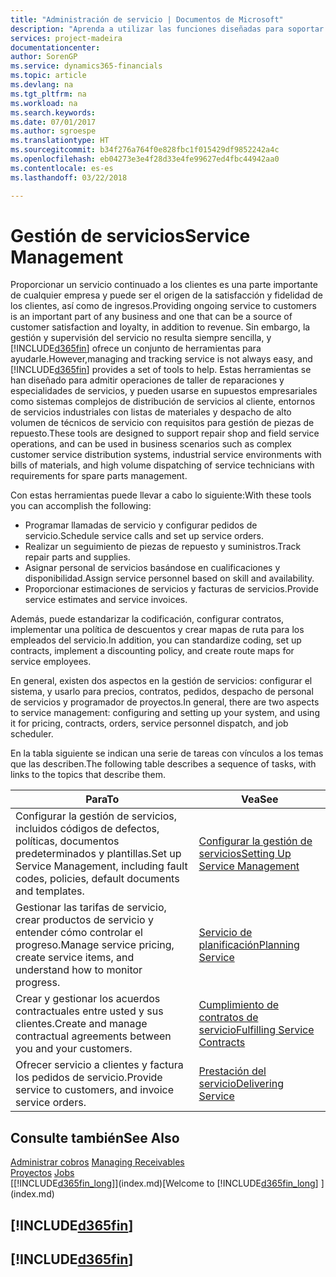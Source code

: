 ```yaml
---
title: "Administración de servicio | Documentos de Microsoft"
description: "Aprenda a utilizar las funciones diseñadas para soportar las operaciones del taller de reparaciones y del servicio de campo."
services: project-madeira
documentationcenter: 
author: SorenGP
ms.service: dynamics365-financials
ms.topic: article
ms.devlang: na
ms.tgt_pltfrm: na
ms.workload: na
ms.search.keywords: 
ms.date: 07/01/2017
ms.author: sgroespe
ms.translationtype: HT
ms.sourcegitcommit: b34f276a764f0e828fbc1f015429df9852242a4c
ms.openlocfilehash: eb04273e3e4f28d33e4fe99627ed4fbc44942aa0
ms.contentlocale: es-es
ms.lasthandoff: 03/22/2018

---
```

# <a name="service-management"></a><span data-ttu-id="58b81-103">Gestión de servicios</span><span class="sxs-lookup"><span data-stu-id="58b81-103">Service Management</span></span>
<span data-ttu-id="58b81-104">Proporcionar un servicio continuado a los clientes es una parte importante de cualquier empresa y puede ser el origen de la satisfacción y fidelidad de los clientes, así como de ingresos.</span><span class="sxs-lookup"><span data-stu-id="58b81-104">Providing ongoing service to customers is an important part of any business and one that can be a source of customer satisfaction and loyalty, in addition to revenue.</span></span> <span data-ttu-id="58b81-105">Sin embargo, la gestión y supervisión del servicio no resulta siempre sencilla, y [!INCLUDE[d365fin](includes/d365fin_md.md)] ofrece un conjunto de herramientas para ayudarle.</span><span class="sxs-lookup"><span data-stu-id="58b81-105">However,managing and tracking service is not always easy, and [!INCLUDE[d365fin](includes/d365fin_md.md)] provides a set of tools to help.</span></span> <span data-ttu-id="58b81-106">Estas herramientas se han diseñado para admitir operaciones de taller de reparaciones y especialidades de servicios, y pueden usarse en supuestos empresariales como sistemas complejos de distribución de servicios al cliente, entornos de servicios industriales con listas de materiales y despacho de alto volumen de técnicos de servicio con requisitos para gestión de piezas de repuesto.</span><span class="sxs-lookup"><span data-stu-id="58b81-106">These tools are designed to support repair shop and field service operations, and can be used in business scenarios such as complex customer service distribution systems, industrial service environments with bills of materials, and high volume dispatching of service technicians with requirements for spare parts management.</span></span>  

 <span data-ttu-id="58b81-107">Con estas herramientas puede llevar a cabo lo siguiente:</span><span class="sxs-lookup"><span data-stu-id="58b81-107">With these tools you can accomplish the following:</span></span>  

* <span data-ttu-id="58b81-108">Programar llamadas de servicio y configurar pedidos de servicio.</span><span class="sxs-lookup"><span data-stu-id="58b81-108">Schedule service calls and set up service orders.</span></span>  
* <span data-ttu-id="58b81-109">Realizar un seguimiento de piezas de repuesto y suministros.</span><span class="sxs-lookup"><span data-stu-id="58b81-109">Track repair parts and supplies.</span></span>  
* <span data-ttu-id="58b81-110">Asignar personal de servicios basándose en cualificaciones y disponibilidad.</span><span class="sxs-lookup"><span data-stu-id="58b81-110">Assign service personnel based on skill and availability.</span></span>  
* <span data-ttu-id="58b81-111">Proporcionar estimaciones de servicios y facturas de servicios.</span><span class="sxs-lookup"><span data-stu-id="58b81-111">Provide service estimates and service invoices.</span></span>  

<span data-ttu-id="58b81-112">Además, puede estandarizar la codificación, configurar contratos, implementar una política de descuentos y crear mapas de ruta para los empleados del servicio.</span><span class="sxs-lookup"><span data-stu-id="58b81-112">In addition, you can standardize coding, set up contracts, implement a discounting policy, and create route maps for service employees.</span></span>  

<span data-ttu-id="58b81-113">En general, existen dos aspectos en la gestión de servicios: configurar el sistema, y usarlo para precios, contratos, pedidos, despacho de personal de servicios y programador de proyectos.</span><span class="sxs-lookup"><span data-stu-id="58b81-113">In general, there are two aspects to service management: configuring and setting up your system, and using it for pricing, contracts, orders, service personnel dispatch, and job scheduler.</span></span>  

<span data-ttu-id="58b81-114">En la tabla siguiente se indican una serie de tareas con vínculos a los temas que las describen.</span><span class="sxs-lookup"><span data-stu-id="58b81-114">The following table describes a sequence of tasks, with links to the topics that describe them.</span></span>   

|<span data-ttu-id="58b81-115">**Para**</span><span class="sxs-lookup"><span data-stu-id="58b81-115">**To**</span></span>|<span data-ttu-id="58b81-116">**Vea**</span><span class="sxs-lookup"><span data-stu-id="58b81-116">**See**</span></span>|  
|------------|-------------|  
|<span data-ttu-id="58b81-117">Configurar la gestión de servicios, incluidos códigos de defectos, políticas, documentos predeterminados y plantillas.</span><span class="sxs-lookup"><span data-stu-id="58b81-117">Set up Service Management, including fault codes, policies, default documents and templates.</span></span>|[<span data-ttu-id="58b81-118">Configurar la gestión de servicios</span><span class="sxs-lookup"><span data-stu-id="58b81-118">Setting Up Service Management</span></span>](service-setup-service.md)|  
|<span data-ttu-id="58b81-119">Gestionar las tarifas de servicio, crear productos de servicio y entender cómo controlar el progreso.</span><span class="sxs-lookup"><span data-stu-id="58b81-119">Manage service pricing, create service items, and understand how to monitor progress.</span></span>|[<span data-ttu-id="58b81-120">Servicio de planificación</span><span class="sxs-lookup"><span data-stu-id="58b81-120">Planning Service</span></span>](service-plan-service.md)|  
|<span data-ttu-id="58b81-121">Crear y gestionar los acuerdos contractuales entre usted y sus clientes.</span><span class="sxs-lookup"><span data-stu-id="58b81-121">Create and manage contractual agreements between you and your customers.</span></span>|[<span data-ttu-id="58b81-122">Cumplimiento de contratos de servicio</span><span class="sxs-lookup"><span data-stu-id="58b81-122">Fulfilling Service Contracts</span></span>](service-fulfill-service-contracts.md)|  
|<span data-ttu-id="58b81-123">Ofrecer servicio a clientes y factura los pedidos de servicio.</span><span class="sxs-lookup"><span data-stu-id="58b81-123">Provide service to customers, and invoice service orders.</span></span>|[<span data-ttu-id="58b81-124">Prestación del servicio</span><span class="sxs-lookup"><span data-stu-id="58b81-124">Delivering Service</span></span>](service-deliver-service.md)|  

## <a name="see-also"></a><span data-ttu-id="58b81-125">Consulte también</span><span class="sxs-lookup"><span data-stu-id="58b81-125">See Also</span></span>  
<span data-ttu-id="58b81-126">[Administrar cobros](receivables-manage-receivables.md) </span><span class="sxs-lookup"><span data-stu-id="58b81-126">[Managing Receivables](receivables-manage-receivables.md) </span></span>  
<span data-ttu-id="58b81-127">[Proyectos](projects-how-create-jobs.md) </span><span class="sxs-lookup"><span data-stu-id="58b81-127">[Jobs](projects-how-create-jobs.md) </span></span>  
<span data-ttu-id="58b81-128">[[!INCLUDE[d365fin_long](includes/d365fin_long_md.md)]](index.md)</span><span class="sxs-lookup"><span data-stu-id="58b81-128">[Welcome to [!INCLUDE[d365fin_long](includes/d365fin_long_md.md)] ](index.md)</span></span>

## [!INCLUDE[d365fin](includes/free_trial_md.md)]  
## [!INCLUDE[d365fin](includes/training_link_md.md)]

